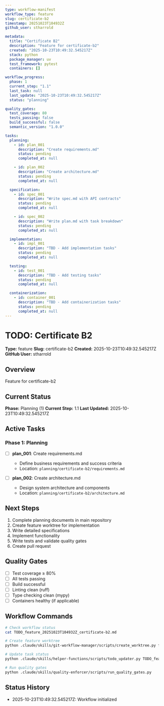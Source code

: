 ```yaml
---
type: workflow-manifest
workflow_type: feature
slug: certificate-b2
timestamp: 20251023T104932Z
github_user: stharrold

metadata:
  title: "Certificate B2"
  description: "Feature for certificate-b2"
  created: "2025-10-23T10:49:32.545217Z"
  stack: python
  package_manager: uv
  test_framework: pytest
  containers: []

workflow_progress:
  phase: 1
  current_step: "1.1"
  last_task: null
  last_update: "2025-10-23T10:49:32.545217Z"
  status: "planning"

quality_gates:
  test_coverage: 80
  tests_passing: false
  build_successful: false
  semantic_version: "1.0.0"

tasks:
  planning:
    - id: plan_001
      description: "Create requirements.md"
      status: pending
      completed_at: null

    - id: plan_002
      description: "Create architecture.md"
      status: pending
      completed_at: null

  specification:
    - id: spec_001
      description: "Write spec.md with API contracts"
      status: pending
      completed_at: null

    - id: spec_002
      description: "Write plan.md with task breakdown"
      status: pending
      completed_at: null

  implementation:
    - id: impl_001
      description: "TBD - Add implementation tasks"
      status: pending
      completed_at: null

  testing:
    - id: test_001
      description: "TBD - Add testing tasks"
      status: pending
      completed_at: null

  containerization:
    - id: container_001
      description: "TBD - Add containerization tasks"
      status: pending
      completed_at: null
---
```


# TODO: Certificate B2

**Type:** feature
**Slug:** certificate-b2
**Created:** 2025-10-23T10:49:32.545217Z
**GitHub User:** stharrold

## Overview

Feature for certificate-b2

## Current Status

**Phase:** Planning (1)
**Current Step:** 1.1
**Last Updated:** 2025-10-23T10:49:32.545217Z

## Active Tasks

### Phase 1: Planning

- [ ] **plan_001**: Create requirements.md
  - Define business requirements and success criteria
  - Location: `planning/certificate-b2/requirements.md`

- [ ] **plan_002**: Create architecture.md
  - Design system architecture and components
  - Location: `planning/certificate-b2/architecture.md`

## Next Steps

1. Complete planning documents in main repository
2. Create feature worktree for implementation
3. Write detailed specifications
4. Implement functionality
5. Write tests and validate quality gates
6. Create pull request

## Quality Gates

- [ ] Test coverage ≥ 80%
- [ ] All tests passing
- [ ] Build successful
- [ ] Linting clean (ruff)
- [ ] Type checking clean (mypy)
- [ ] Containers healthy (if applicable)

## Workflow Commands

```bash
# Check workflow status
cat TODO_feature_20251023T104932Z_certificate-b2.md

# Create feature worktree
python .claude/skills/git-workflow-manager/scripts/create_worktree.py feature certificate-b2 contrib/stharrold

# Update task status
python .claude/skills/helper-functions/scripts/todo_updater.py TODO_feature_20251023T104932Z_certificate-b2.md <task_id> <status>

# Run quality gates
python .claude/skills/quality-enforcer/scripts/run_quality_gates.py
```

## Status History

- 2025-10-23T10:49:32.545217Z: Workflow initialized
